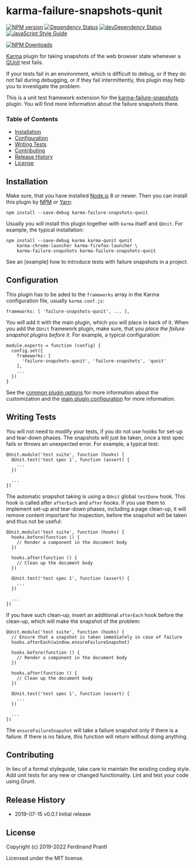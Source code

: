 # karma-failure-snapshots-qunit

[![NPM version](https://badge.fury.io/js/karma-failure-snapshots-qunit.png)](http://badge.fury.io/js/karma-failure-snapshots-qunit)
[![Dependency Status](https://david-dm.org/prantlf/karma-failure-snapshots-qunit.svg)](https://david-dm.org/prantlf/karma-failure-snapshots-qunit)
[![devDependency Status](https://david-dm.org/prantlf/karma-failure-snapshots-qunit/dev-status.svg)](https://david-dm.org/prantlf/karma-failure-snapshots-qunit#info=devDependencies)
[![JavaScript Style Guide](https://img.shields.io/badge/code_style-standard-brightgreen.svg)](https://standardjs.com)

[![NPM Downloads](https://nodei.co/npm/karma-failure-snapshots-qunit.png?downloads=true&stars=true)](https://www.npmjs.com/package/karma-failure-snapshots-qunit)

[Karma] plugin for taking snapshots of the web browser state whenever a [QUnit] test fails.

If your tests fail in an environment, which is difficult to debug, or if they do not fail during debugging, or if they fail intermittently, this plugin may help you to investigate the problem.

This is a unit test framework extension for the [karma-failure-snapshots] plugin. You will find more information about the failure snapshots there.

### Table of Contents

- [Installation](#installation)
- [Configuration](#configuration)
- [Writing Tests](#writing-tests)
- [Contributing](#contributing)
- [Release History](#release-history)
- [License](#license)

## Installation

Make sure, that you have installed [Node.js] 8 or newer. Then you can install this plugin by [NPM] or [Yarn]:

    npm install --save-debug karma-failure-snapshots-qunit

Usually you will install this plugin together with `karma` itself and `QUnit`. For example, the typical installation:

    npm install --save-debug karma karma-qunit qunit
        karma-chrome-launcher karma-firefox-launcher \
        karma-failure-snapshots karma-failure-snapshots-qunit

See an [example] how to introduce tests with failure snapshots in a project.

## Configuration

This plugin has to be aded to the `frameworks` array in the Karma configuration file, usually `karma.conf.js`:

    frameworks: [ 'failure-snapshots-qunit', ... ],

You will add it with the main plugin, which you will place in back of it. When you add the `QUnit` framework plugin, make sure, that you *place the failure snapshot plugins before it*. For example, a typical configuration:

    module.exports = function (config) {
      config.set({
        frameworks: [
          'failure-snapshots-qunit', 'failure-snapshots', 'qunit'
        ],
        ...
      })
    }

See the [common plugin options] for more information about the customization and the [main plugin configuration] for more information.


## Writing Tests

You will not need to modify your tests, if you do not use hooks for set-up and tear-down phases. The snapshots will just be taken, once a test spec fails or throws an unexpected error. For example, a typical test:

    QUnit.module('test suite', function (hooks) {
      QUnit.test('test spec 1', function (assert) {
        ...
      })

      ...
    })

The automatic snapshot taking is using a `QUnit` global `testDone` hook. This hook is called after `afterEach` and `after` hooks. If you use them to implement set-up and tear-down phases, including a page clean-up, it will remove content important for inspection, before the snapshot will be taken and thus not be useful:

    QUnit.module('test suite', function (hooks) {
      hooks.before(function () {
        // Render a component in the document body
      })

      hooks.after(function () {
        // Clean up the document body
      })

      QUnit.test('test spec 1', function (assert) {
        ...
      })

      ...
    })

If you have such clean-up, insert an additional `afterEach` hook before the clean-up, which will make the snapshot of the problem:

    QUnit.module('test suite', function (hooks) {
      // Ensure that a snapshot is taken immediately in case of failure
      hooks.afterEach(window.ensureFailureSnapshot)

      hooks.before(function () {
        // Render a component in the document body
      })

      hooks.after(function () {
        // Clean up the document body
      })

      QUnit.test('test spec 1', function (assert) {
        ...
      })

      ...
    })

The `ensureFailureSnapshot` will take a failure snapshot only if there is a failure. If there is no failure, this function will return without doing anything.

## Contributing

In lieu of a formal styleguide, take care to maintain the existing coding style.  Add unit tests for any new or changed functionality. Lint and test your code using Grunt.

## Release History

* 2019-07-15   v0.0.1   Initial release

## License

Copyright (c) 2019-2022 Ferdinand Prantl

Licensed under the MIT license.

[karma-failure-snapshots]: https://github.com/prantlf/karma-failure-snapshots#readme
[Node.js]: https://nodejs.org/
[NPM]: https://www.npmjs.com/get-npm
[Yarn]: https://yarnpkg.com/lang/en/docs/install/
[Karma]: https://karma-runner.github.io/
[QUnit]: https://qunitjs.com/
[common plugin options]: https://github.com/prantlf/karma-failure-snapshots#configuration
[main plugin configuration]: https://github.com/prantlf/karma-failure-snapshots#options
